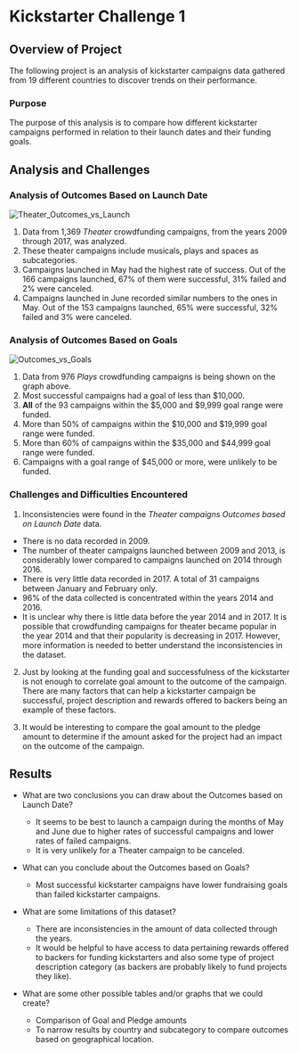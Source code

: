 # Kickstarter Challenge 1

## Overview of Project

The following project is an analysis of kickstarter campaigns data  gathered from 19 different countries to discover trends on their performance.


### Purpose

The purpose of this analysis is to compare how different kickstarter campaigns performed in relation to their launch dates and their funding goals.


## Analysis and Challenges

### Analysis of Outcomes Based on Launch Date

![Theater_Outcomes_vs_Launch](https://user-images.githubusercontent.com/104762216/168958694-072e2344-93f2-410e-887c-2110fe46c24e.png)

1. Data from 1,369 *Theater* crowdfunding campaigns, from the years 2009 through 2017, was analyzed.
2. These theater campaigns include musicals, plays and spaces as subcategories.
3. Campaigns launched in May had the highest rate of success. Out of the 166 campaigns launched, 67% of them were successful, 31% failed and 2% were canceled. 
4. Campaigns launched in June recorded similar numbers to the ones in May. Out of the 153 campaigns launched, 65% were successful, 32% failed and 3% were canceled.


### Analysis of Outcomes Based on Goals

![Outcomes_vs_Goals](https://user-images.githubusercontent.com/104762216/168959485-ebe95235-3068-4ebd-9d8d-5902a988bc07.png)

1. Data from 976 *Plays* crowdfunding campaigns is being shown on the graph above.
2. Most successful campaigns had a goal of less than $10,000.
3. **All** of the 93 campaigns within the $5,000 and $9,999 goal range were funded.
4. More than 50% of campaigns within the $10,000 and $19,999 goal range were funded.
5. More than 60% of campaigns within the $35,000 and $44,999 goal range were funded.
6. Campaigns with a goal range of $45,000 or more, were unlikely to be funded.


### Challenges and Difficulties Encountered

1. Inconsistencies were found in the *Theater campaigns Outcomes based on Launch Date* data.
- There is no data recorded in 2009.
- The number of theater campaigns launched between 2009 and 2013, is considerably lower compared to campaigns launched on 2014 through 2016.
- There is very little data recorded in 2017. A total of 31 campaigns between January and February only.
- 96% of the data collected is concentrated within the years 2014 and 2016.
- It is unclear why there is little data before the year 2014 and in 2017. It is possible that crowdfunding campaigns for theater became popular in the year 2014 and that their popularity is decreasing in 2017. However, more information is needed to better understand the inconsistencies in the dataset.

2. Just by looking at the funding goal and successfulness of the kickstarter is not enough to correlate goal amount to the outcome of the campaign. There are many factors that can help a kickstarter campaign be successful, project description and rewards offered to backers being an example of these factors.

3. It would be interesting to compare the goal amount to the pledge amount to determine if the amount asked for the project had an impact on the outcome of the campaign.


## Results

- What are two conclusions you can draw about the Outcomes based on Launch Date?
  - It seems to be best to launch a campaign during the months of May and June due to higher rates of successful campaigns and lower rates of failed campaigns.
  - It is very unlikely for a Theater campaign to be canceled.

- What can you conclude about the Outcomes based on Goals?
	- Most successful kickstarter campaigns have lower fundraising goals than failed kickstarter campaigns.

- What are some limitations of this dataset?
	- There are inconsistencies in the amount of data collected through the years.
	- It would be helpful to have access to data pertaining rewards offered to backers for funding kickstarters and also some type of project description category (as backers are probably likely to fund projects they like).

- What are some other possible tables and/or graphs that we could create?
	- Comparison of Goal and Pledge amounts
	- To narrow results by country and subcategory to compare outcomes based on geographical location.
